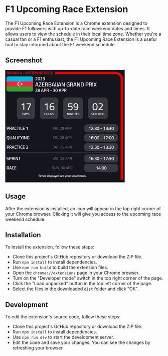 # F1 Upcoming Race Extension

The F1 Upcoming Race Extension is a Chrome extension designed to provide F1 followers with up-to-date race weekend dates and times. It allows users to view the schedule in their local time zone. Whether you're a casual fan or a F1 enthusiast, the F1 Upcoming Race Extension is a useful tool to stay informed about the F1 weekend schedule.

## Screenshot

![Screenshot of F1 Upcoming Race Extension](./screenshot.png "F1 Upcoming Race Extension")

## Usage

After the extension is installed, an icon will appear in the top right corner of your Chrome browser. Clicking it will give you access to the upcoming race weekend schedule.

## Installation

To install the extension, follow these steps:

- Clone this project's GitHub repository or download the ZIP file.
- Run `npm install` to install dependencies.
- Use `npm run build` to build the extension files.
- Open the `chrome://extensions` page in your Chrome browser.
- Turn on the "Developer mode" switch in the top right corner of the page.
- Click the "Load unpacked" button in the top left corner of the page.
- Select the files in the downloaded `dist` folder and click "OK".

## Development

To edit the extension's source code, follow these steps:

- Clone this project's GitHub repository or download the ZIP file.
- Run `npm install` to install dependencies.
- Use `npm run dev` to start the development server.
- Edit the code and save your changes. You can see the changes by refreshing your browser.
